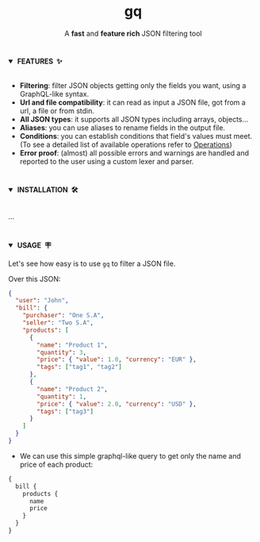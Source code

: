 <div align="center"> <h1><strong>gq</strong></h1> </div>
<div align="center">

A **fast** and **feature rich** JSON filtering tool

</div>

#

<details open>
<summary><strong>&nbsp;FEATURES &nbsp;✨</strong></summary>
<br>

- **Filtering**: filter JSON objects getting only the fields you want, using a GraphQL-like syntax.
- **Url and file compatibility**: it can read as input a JSON file, got from a url, a file or from stdin.
- **All JSON types**: it supports all JSON types including arrays, objects...
- **Aliases**: you can use aliases to rename fields in the output file.
- **Conditions**: you can establish conditions that field's values must meet.
  (To see a detailed list of available operations refer to [Operations](#operations))
- **Error proof**: (almost) all possible errors and warnings are handled and reported to the user using a custom lexer and parser.

</details>

#

<details open>
<summary><strong>&nbsp;INSTALLATION &nbsp;🛠</strong></summary>
<br>

...

</details>

#

<details open>
<summary><strong>&nbsp;USAGE &nbsp;🪧</strong></summary>

Let's see how easy is to use `gq` to filter a JSON file.

Over this JSON:

```json
{
  "user": "John",
  "bill": {
    "purchaser": "One S.A",
    "seller": "Two S.A",
    "products": [
      {
        "name": "Product 1",
        "quantity": 3,
        "price": { "value": 1.0, "currency": "EUR" },
        "tags": ["tag1", "tag2"]
      },
      {
        "name": "Product 2",
        "quantity": 1,
        "price": { "value": 2.0, "currency": "USD" },
        "tags": ["tag3"]
      }
    ]
  }
}
```

- We can use this simple graphql-like query to get only the name and price of each product:

```graphql
{
  bill {
    products {
      name
      price
    }
  }
}
```
